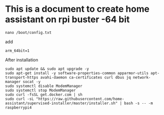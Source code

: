 # This is a document to create home assistant on rpi buster -64 bit
```
nano /boot/config.txt
```
add
```
arm_64bit=1
```

After installation 

```
sudo apt update && sudo apt upgrade -y
sudo apt-get install -y software-properties-common apparmor-utils apt-transport-https avahi-daemon ca-certificates curl dbus jq network-manager socat -y
sudo systemctl disable ModemManager
sudo systemctl stop ModemManager
sudo curl -fsSL get.docker.com | sh
sudo curl -sL "https://raw.githubusercontent.com/home-assistant/supervised-installer/master/installer.sh" | bash -s -- -m raspberrypi4
```
